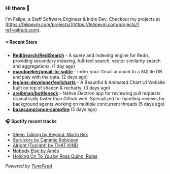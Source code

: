 ### Hi there 👋

I'm Felipe, a Staff Software Engineer & Indie Dev. Checkout my projects at [https://felipevm.com/projects/](https://felipevm.com/projects/?ref=github.com).

#### ⭐ Recent Stars
- **[RediSearch/RediSearch](https://github.com/RediSearch/RediSearch)** - A query and indexing engine for Redis, providing secondary indexing, full-text search, vector similarity search and aggregations. (1 day ago)
- **[marcboeker/gmail-to-sqlite](https://github.com/marcboeker/gmail-to-sqlite)** - Index your Gmail account to a SQLite DB and play with the data. (2 days ago)
- **[legions-developer/evilcharts](https://github.com/legions-developer/evilcharts)** - A Beautiful &amp; Animated Chart UI Website built on top of shadcn &amp; recharts. (3 days ago)
- **[areibman/bottleneck](https://github.com/areibman/bottleneck)** - Native Electron app for reviewing pull requests dramatically faster than Github web. Specialized for handling reviews for background agents working on multiple concurrent threads (5 days ago)
- **[basecamp/once-campfire](https://github.com/basecamp/once-campfire)** (5 days ago)

#### 🎧 Spotify recent tracks
- [Sleep Talking by Beyond, Marlo Rex](https://open.spotify.com/track/5B8yexFn22KcFZKuf7zFAc)
- [Survivors by Cammie Robinson](https://open.spotify.com/track/4lXZKQGTUfEju6Ks8gJVwX)
- [Alright (Tonight) by THAT KIND](https://open.spotify.com/track/1MQvaQFiteOD4fPgqWXFF0)
- [Nobody Else by Amés](https://open.spotify.com/track/2rT9gW3eg6CAJBafnS20T6)
- [Holding On To You by Ross Quinn, Rules](https://open.spotify.com/track/2oHXwRlyCSsLUroGC0rLtH)

_Powered by [TuneFeed](https://tunefeed.app?ref=github.com)_
